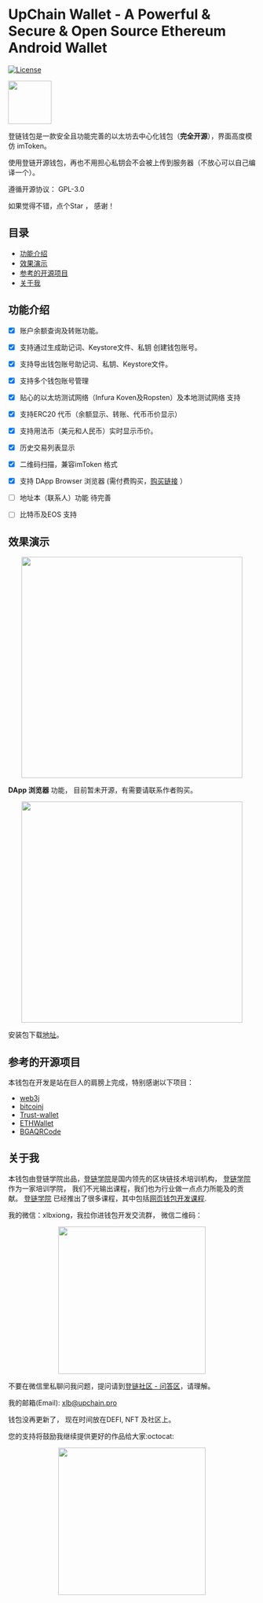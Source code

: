 # UpChain Wallet - A Powerful & Secure & Open Source Ethereum Android Wallet

[![License](https://img.shields.io/badge/license-GPL3-green.svg?style=flat)](https://github.com/fastlane/fastlane/blob/master/LICENSE)

[<img src=https://play.google.com/intl/en_us/badges/images/generic/en_badge_web_generic.png height="88">](https://play.google.com/store/apps/details?id=pro.upchain.ethwallet)

登链钱包是一款安全且功能完善的以太坊去中心化钱包（**完全开源**），界面高度模仿 imToken。

使用登链开源钱包，再也不用担心私钥会不会被上传到服务器（不放心可以自己编译一个）。

遵循开源协议： GPL-3.0

如果觉得不错，点个Star ， 感谢！


## 目录

* [功能介绍](#功能介绍)
* [效果演示](#效果演示)
* [参考的开源项目](#参考的开源项目)
* [关于我](#关于我)


## 功能介绍
- [x] 账户余额查询及转账功能。
- [x] 支持通过生成助记词、Keystore文件、私钥 创建钱包账号。
- [x] 支持导出钱包账号助记词、私钥、Keystore文件。
- [x] 支持多个钱包账号管理
- [x] 贴心的以太坊测试网络（Infura Koven及Ropsten）及本地测试网络 支持
- [x] 支持ERC20 代币（余额显示、转账、代币币价显示）
- [x] 支持用法币（美元和人民币）实时显示币价。
- [x] 历史交易列表显示
- [x] 二维码扫描，兼容imToken 格式
- [x] 支持 DApp Browser  浏览器  (需付费购买，[购买链接](https://learnblockchain.cn/goods/3) ）
- [ ] 地址本（联系人）功能 待完善
- [ ] 比特币及EOS 支持


## 效果演示

<p align="center">
  <img src="https://github.com/xilibi2003/Upchain-wallet/blob/master/img/wallet.gif" width="450">
</p>

**DApp 浏览器** 功能， 目前暂未开源，有需要请联系作者购买。

<p align="center">
  <img src="https://github.com/xilibi2003/Upchain-wallet/blob/master/img/dapp.gif" width="450">
</p>



安装包下载[地址](https://img.learnblockchain.cn/apk/upchain_wallet.apk)。

## 参考的开源项目

本钱包在开发是站在巨人的肩膀上完成，特别感谢以下项目：

* [web3j](https://docs.web3j.io/index.html)
* [bitcoinj](https://bitcoinj.github.io/javadoc/0.14.7/)
* [Trust-wallet](https://github.com/TrustWallet/trust-wallet-android-source)
* [ETHWallet](https://github.com/DwyaneQ/ETHWallet)
* [BGAQRCode](https://github.com/bingoogolapple/BGAQRCode-Android)



## 关于我

本钱包由登链学院出品，[登链学院](https://upchain.ke.qq.com)是国内领先的区块链技术培训机构， [登链学院](https://upchain.ke.qq.com)作为一家培训学院， 我们不光输出课程，我们也为行业做一点点力所能及的贡献。
[登链学院](https://upchain.ke.qq.com) 已经推出了很多课程，其中包括[网页钱包开发课程](https://ke.qq.com/course/356068?tuin=bd898bbf).

我的微信：xlbxiong，我拉你进钱包开发交流群， 微信二维码：
<p align="center">
  <img src="https://github.com/xilibi2003/Upchain-wallet/blob/master/img/tiny_qrcode.jpeg" width="300">
</p>

不要在微信里私聊问我问题，提问请到[登链社区 - 问答区](https://learnblockchain.cn/questions)，请理解。

我的邮箱(Email): xlb@upchain.pro


钱包没再更新了， 现在时间放在DEFI, NFT 及社区上。



您的支持将鼓励我继续提供更好的作品给大家:octocat:

<p align="center">
  <img src="https://learnblockchain.cn/images/qr_pay.jpg" width="300">
</p>








